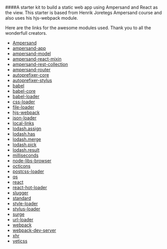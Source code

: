 ####A starter kit to build a static web app using Ampersand and React as the view.
This starter is based from Henrik Joretegs Ampersand course and also uses his hjs-webpack module.

Here are the links for the awesome modules used. Thank you to all the wonderfull creators.
* [Ampersand](http://ampersandjs.com/)
* [ampersand-app](https://www.npmjs.com/package/ampersand-app)
* [ampersand-model](https://www.npmjs.com/package/ampersand-model)
* [ampersand-react-mixin](https://www.npmjs.com/package/ampersand-react-mixin)
* [ampersand-rest-collection](https://www.npmjs.com/package/ampersand-rest-collection)
* [ampersand-router](https://www.npmjs.com/package/ampersand-router)
* [autoprefixer-core](https://www.npmjs.com/package/autoprefixer-core)
* [autoprefixer-stylus]()
* [babel](https://www.npmjs.com/search?q=babel)
* [babel-core](https://www.npmjs.com/package/babel-core)
* [babel-loader](https://www.npmjs.com/package/babel-loader)
* [css-loader](https://www.npmjs.com/package/css-loader)
* [file-loader](https://www.npmjs.com/package/file-loader)
* [hjs-webpack](https://www.npmjs.com/package/hjs-webpack)
* [json-loader](https://www.npmjs.com/package/json-loader)
* [local-links](https://www.npmjs.com/package/local-links)
* [lodash.assign](https://www.npmjs.com/package/lodash.assign)
* [lodash.has](https://www.npmjs.com/package/lodash.has)
* [lodash.merge](https://www.npmjs.com/package/lodash.merge)
* [lodash.pick](https://www.npmjs.com/package/lodash.pick)
* [lodash.result](https://www.npmjs.com/package/lodash.result)
* [milliseconds](https://www.npmjs.com/package/milliseconds)
* [node-libs-browser](https://www.npmjs.com/package/node-libs-browser)
* [octicons](https://www.npmjs.com/package/octicons)
* [postcss-loader](https://www.npmjs.com/package/postcss-loader)
* [qs](https://www.npmjs.com/package/qs)
* [react](https://www.npmjs.com/search?q=react)
* [react-hot-loader](https://www.npmjs.com/package/react-hot-loader)
* [slugger](https://www.npmjs.com/package/slugger)
* [standard](https://www.npmjs.com/package/standard)
* [style-loader](https://www.npmjs.com/package/style-loader)
* [stylus-loader](https://www.npmjs.com/package/stylus-loader)
* [surge](https://www.npmjs.com/package/surge)
* [url-loader](https://www.npmjs.com/package/url-loader)
* [webpack](https://www.npmjs.com/package/webpack)
* [webpack-dev-server](https://www.npmjs.com/package/webpack-dev-server)
* [xhr](https://www.npmjs.com/package/xhr)
* [yeticss](https://www.npmjs.com/package/yeticss)
